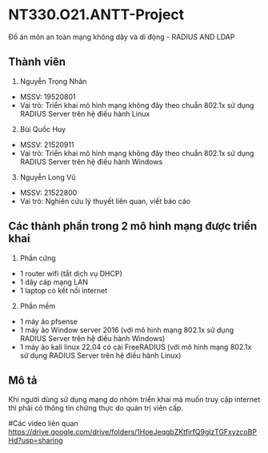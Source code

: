 # NT330.O21.ANTT-Project
Đồ án môn an toàn mạng không dây và di động - RADIUS AND LDAP

## Thành viên
1. Nguyễn Trọng Nhân
- MSSV: 19520801
- Vai trò: Triển khai mô hình mạng không đây theo chuẩn 802.1x sử dụng RADIUS Server trên hệ điều hành Linux
2. Bùi Quốc Huy
- MSSV: 21520911
- Vai trò: Triển khai mô hình mạng không đây theo chuẩn 802.1x sử dụng RADIUS Server trên hệ điều hành Windows 
3. Nguyễn Long Vũ
- MSSV: 21522800
- Vai trò: Nghiên cứu lý thuyết liên quan, viết báo cáo

## Các thành phần trong 2 mô hình mạng được triển khai
1. Phần cứng
- 1 router wifi (tắt dịch vụ DHCP)
- 1 dây cáp mạng LAN
- 1 laptop có kết nối internet
2. Phần mềm
- 1 máy ảo pfsense
- 1 máy ảo Window server 2016 (với mô hình mạng 802.1x sử dụng RADIUS Server trên hệ điều hành Windows)
- 1 máy ảo kali linux 22.04 có cài FreeRADIUS (với mô hình mạng 802.1x sử dụng RADIUS Server trên hệ điều hành Linux)

## Mô tả
Khi người dùng sử dụng mạng do nhóm triển khai mà muốn truy cập internet thì phải có thông tin chứng thực do quản trị viên cấp.

#Các video liên quan
https://drive.google.com/drive/folders/1HoeJeqgbZKtfirfQ9glzTGFxyzcoBPHd?usp=sharing 
